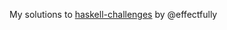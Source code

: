 My solutions to [haskell-challenges](https://github.com/effectfully/haskell-challenges) by @effectfully
